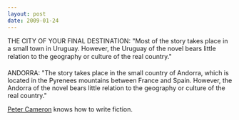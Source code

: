 ```yaml
---
layout: post
date: 2009-01-24
--- 
```


THE CITY OF YOUR FINAL DESTINATION: "Most of the story takes place in a small town in Uruguay. However, the Uruguay of the novel bears little relation to the geography or culture of the real country." 

ANDORRA: "The story takes place in the small country of Andorra, which is located in the Pyrenees mountains between France and Spain. However, the Andorra of the novel bears little relation to the geography or culture of the real country."

[Peter Cameron](https://en.wikipedia.org/wiki/Peter_Cameron_(writer)) knows how to write fiction.
